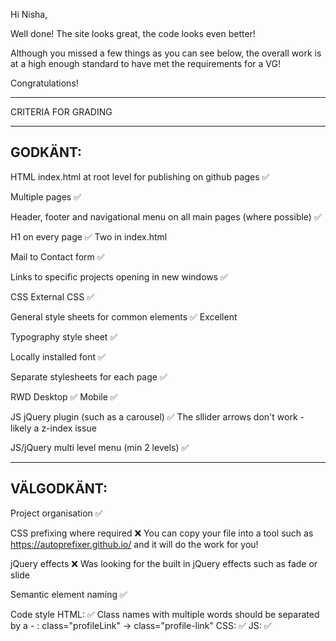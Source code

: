 Hi Nisha,

Well done! The site looks great, the code looks even better!

Although you missed a few things as you can see below, the overall work is at a high enough standard to have met the requirements for a VG!

Congratulations!

*************************************

CRITERIA FOR GRADING

*************************************

GODKÄNT:
-------------------------------------

HTML
  index.html at root level for publishing on github pages ✅

  Multiple pages ✅

  Header, footer and navigational menu on all main pages (where possible) ✅

  H1 on every page ✅
    Two in index.html

  Mail to Contact form ✅

  Links to specific projects opening in new windows ✅

CSS
  External CSS ✅

  General style sheets for common elements ✅
    Excellent

  Typography style sheet ✅

  Locally installed font ✅
  
  Separate stylesheets for each page ✅

  RWD
    Desktop ✅
    Mobile ✅

JS
  jQuery plugin (such as a carousel) ✅
    The sllider arrows don't work - likely a z-index issue

  JS/jQuery multi level menu (min 2 levels) ✅
  

-------------------------------------

VÄLGODKÄNT:
-------------------------------------

  Project organisation ✅

  CSS prefixing where required ❌
    You can copy your file into a tool such as https://autoprefixer.github.io/ and it will do the work for you!

  jQuery effects ❌
    Was looking for the built in jQuery effects such as fade or slide

  Semantic element naming ✅

  Code style
   HTML: ✅
     Class names with multiple words should be separated by a - :
     class="profileLink" -> class="profile-link"
   CSS: ✅
   JS: ✅